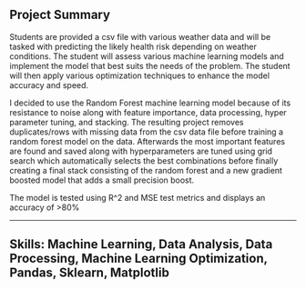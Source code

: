 Project Summary
----------------
Students are provided a csv file with various weather data and will be tasked with predicting the likely health risk depending on weather conditions. The student will assess various machine learning models and implement the model that best suits the needs of the problem. The student will then apply various optimization techniques to enhance the 
model accuracy and speed.

I decided to use the Random Forest machine learning model because of its resistance to noise along with feature importance, data processing, hyper parameter tuning, and stacking. The resulting project removes duplicates/rows with missing data from the csv data file before training a random forest model on the data. Afterwards
the most important features are found and saved along with hyperparameters are tuned using grid search which automatically selects the best combinations before finally creating a final stack consisting of the random forest and a new gradient boosted model that adds a small precision boost.

The model is tested using R^2 and MSE test metrics and displays an accuracy of >80%


-----------------
Skills: Machine Learning, Data Analysis, Data Processing, Machine Learning Optimization, Pandas, Sklearn, Matplotlib
-----------------
